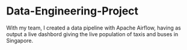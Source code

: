 # Data-Engineering-Project
With my team, I created a data pipeline with Apache Airflow, having as output a live dashbord giving the live population of taxis and buses in Singapore.
